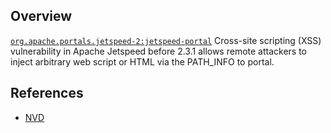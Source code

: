 ## Overview
[`org.apache.portals.jetspeed-2:jetspeed-portal`](http://search.maven.org/#search%7Cga%7C1%7Ca%3A%22jetspeed-portal%22)
Cross-site scripting (XSS) vulnerability in Apache Jetspeed before 2.3.1 allows remote attackers to inject arbitrary web script or HTML via the PATH_INFO to portal.

## References
- [NVD](https://web.nvd.nist.gov/view/vuln/detail?vulnId=CVE-2016-0712)